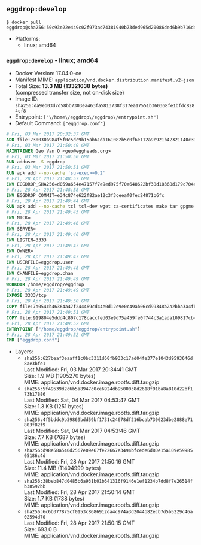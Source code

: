 ## `eggdrop:develop`

```console
$ docker pull eggdrop@sha256:50c93e22e449c02f973ad74381940b73ded965d20086ded6b9b716daaba17b39
```

-	Platforms:
	-	linux; amd64

### `eggdrop:develop` - linux; amd64

-	Docker Version: 17.04.0-ce
-	Manifest MIME: `application/vnd.docker.distribution.manifest.v2+json`
-	Total Size: **13.3 MB (13321638 bytes)**  
	(compressed transfer size, not on-disk size)
-	Image ID: `sha256:da9eb03d7d58bb7303ea463fa5813738f317ea17551b360368fe1bfdc8284cf8`
-	Entrypoint: `["\/home\/eggdrop\/eggdrop\/entrypoint.sh"]`
-	Default Command: `["eggdrop.conf"]`

```dockerfile
# Fri, 03 Mar 2017 20:32:37 GMT
ADD file:730030a984f5f0c5dc9b15ab61da161082b5c0f6e112a9c921b42321140c3927 in / 
# Fri, 03 Mar 2017 21:50:49 GMT
MAINTAINER Geo Van O <geo@eggheads.org>
# Fri, 03 Mar 2017 21:50:50 GMT
RUN adduser -S eggdrop
# Fri, 03 Mar 2017 21:50:51 GMT
RUN apk add --no-cache 'su-exec>=0.2'
# Fri, 28 Apr 2017 21:48:57 GMT
ENV EGGDROP_SHA256=d059a654e47157f7e9ed975f70a648622bf38d18368d179c704a0c988b6ece3d
# Fri, 28 Apr 2017 21:48:58 GMT
ENV EGGDROP_COMMIT=e34c874e622f82ae12c3f3ceeaf0fec24871b6fc
# Fri, 28 Apr 2017 21:49:44 GMT
RUN apk add --no-cache tcl tcl-dev wget ca-certificates make tar gpgme bash build-base openssl openssl-dev  && wget https://github.com/eggheads/eggdrop/archive/$EGGDROP_COMMIT.tar.gz -O develop.tar.gz  && echo "$EGGDROP_SHA256  develop.tar.gz" | sha256sum -c -   && tar -zxvf develop.tar.gz   && rm develop.tar.gz     && ( cd eggdrop-$EGGDROP_COMMIT     && ./configure     && make config     && make     && make install DEST=/home/eggdrop/eggdrop )   && rm -rf eggdrop-$EGGDROP_COMMIT   && mkdir /home/eggdrop/eggdrop/data   && chown -R eggdrop /home/eggdrop/eggdrop   && apk del tcl-dev wget ca-certificates make tar gpgme build-base openssl-dev
# Fri, 28 Apr 2017 21:49:45 GMT
ENV NICK=
# Fri, 28 Apr 2017 21:49:46 GMT
ENV SERVER=
# Fri, 28 Apr 2017 21:49:46 GMT
ENV LISTEN=3333
# Fri, 28 Apr 2017 21:49:47 GMT
ENV OWNER=
# Fri, 28 Apr 2017 21:49:47 GMT
ENV USERFILE=eggdrop.user
# Fri, 28 Apr 2017 21:49:48 GMT
ENV CHANFILE=eggdrop.chan
# Fri, 28 Apr 2017 21:49:49 GMT
WORKDIR /home/eggdrop/eggdrop
# Fri, 28 Apr 2017 21:49:49 GMT
EXPOSE 3333/tcp
# Fri, 28 Apr 2017 21:49:50 GMT
COPY file:7a054cb46364a47f244469cd44e0d12e9e0c49ab06cd99348b2a2bba3a4fb1c8 in /home/eggdrop/eggdrop 
# Fri, 28 Apr 2017 21:49:51 GMT
COPY file:919804e5ddd4c807c178caccfed03e9d75a459fe0f744c3a1ada109817cb44ec in /home/eggdrop/eggdrop/scripts/ 
# Fri, 28 Apr 2017 21:49:52 GMT
ENTRYPOINT ["/home/eggdrop/eggdrop/entrypoint.sh"]
# Fri, 28 Apr 2017 21:49:52 GMT
CMD ["eggdrop.conf"]
```

-	Layers:
	-	`sha256:627beaf3eaaff1c0bc3311d60fb933c17ad04fe377e1043d9593646d8ae3bfe1`  
		Last Modified: Fri, 03 Mar 2017 20:34:41 GMT  
		Size: 1.9 MB (1905270 bytes)  
		MIME: application/vnd.docker.image.rootfs.diff.tar.gzip
	-	`sha256:5f49539d2c6b5a8947c0ce6924db95000c8d2618f91ba8a810d22bf173b17886`  
		Last Modified: Sat, 04 Mar 2017 04:53:47 GMT  
		Size: 1.3 KB (1251 bytes)  
		MIME: application/vnd.docker.image.rootfs.diff.tar.gzip
	-	`sha256:4f5bddc9b39869bdd59bf1731c24678df216bcab730623dbe2888e71803f82f9`  
		Last Modified: Sat, 04 Mar 2017 04:53:46 GMT  
		Size: 7.7 KB (7687 bytes)  
		MIME: application/vnd.docker.image.rootfs.diff.tar.gzip
	-	`sha256:d98e58a540d2567e09e67fe22667e3494bfcede6d80e15a109e5998505186c4d`  
		Last Modified: Fri, 28 Apr 2017 21:50:16 GMT  
		Size: 11.4 MB (11404999 bytes)  
		MIME: application/vnd.docker.image.rootfs.diff.tar.gzip
	-	`sha256:38beb847d0485b6a931b01b641316f9146e1ef1234b7dd8f7e26514fb38592bb`  
		Last Modified: Fri, 28 Apr 2017 21:50:14 GMT  
		Size: 1.7 KB (1738 bytes)  
		MIME: application/vnd.docker.image.rootfs.diff.tar.gzip
	-	`sha256:6c6b377875cf0153c8686912da4c974a3d2044b82ecb7d5b5229c46a02594d70`  
		Last Modified: Fri, 28 Apr 2017 21:50:15 GMT  
		Size: 693.0 B  
		MIME: application/vnd.docker.image.rootfs.diff.tar.gzip
